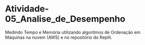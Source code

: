 # Atividade-05_Analise_de_Desempenho
Medindo Tempo e Memória utilizando algoritmos de Ordenação em Máquinas na nuvem (AWS) e no repositório do Replit.
